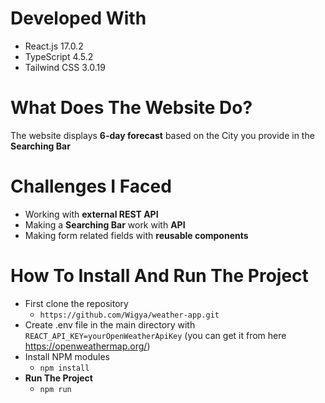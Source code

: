 # Developed With

* React.js 17.0.2
* TypeScript 4.5.2
* Tailwind CSS 3.0.19

# What Does The Website Do?
The website displays **6-day forecast** based on the City you provide in the **Searching Bar**

# Challenges I Faced
* Working with **external REST API**
* Making a **Searching Bar** work with **API**
* Making form related fields with **reusable components**

# How To Install And Run The Project
* First clone the repository
  * `https://github.com/Wigya/weather-app.git`
* Create .env file in the main directory with `REACT_API_KEY=yourOpenWeatherApiKey` (you can get it from here https://openweathermap.org/)
* Install NPM modules
  * `npm install`
* **Run The Project**
  * `npm run`
